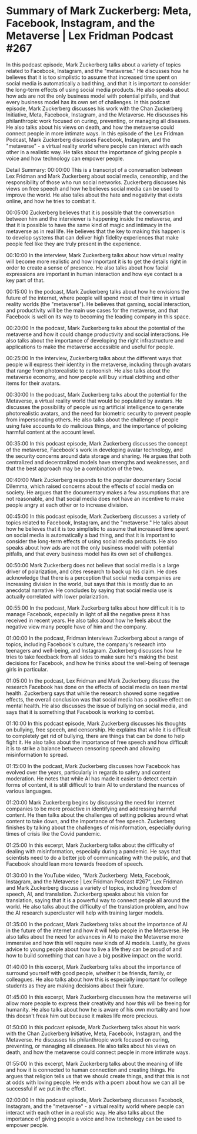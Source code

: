 # Summary of Mark Zuckerberg: Meta, Facebook, Instagram, and the Metaverse | Lex Fridman Podcast #267

In this podcast episode, Mark Zuckerberg talks about a variety of topics related to Facebook, Instagram, and the "metaverse." He discusses how he believes that it is too simplistic to assume that increased time spent on social media is automatically a bad thing, and that it is important to consider the long-term effects of using social media products. He also speaks about how ads are not the only business model with potential pitfalls, and that every business model has its own set of challenges.
In this podcast episode, Mark Zuckerberg discusses his work with the Chan Zuckerberg Initiative, Meta, Facebook, Instagram, and the Metaverse. He discusses his philanthropic work focused on curing, preventing, or managing all diseases. He also talks about his views on death, and how the metaverse could connect people in more intimate ways.
In this episode of the Lex Fridman Podcast, Mark Zuckerberg discusses Facebook, Instagram, and the "metaverse" - a virtual reality world where people can interact with each other in a realistic way. He talks about the importance of giving people a voice and how technology can empower people.

Detail Summary: 
00:00:00
This is a transcript of a conversation between Lex Fridman and Mark Zuckerberg about social media, censorship, and the responsibility of those who run social networks. Zuckerberg discusses his views on free speech and how he believes social media can be used to improve the world. He also talks about the hate and negativity that exists online, and how he tries to combat it.

00:05:00
Zuckerberg believes that it is possible that the conversation between him and the interviewer is happening inside the metaverse, and that it is possible to have the same kind of magic and intimacy in the metaverse as in real life. He believes that the key to making this happen is to develop systems that can deliver high fidelity experiences that make people feel like they are truly present in the experience.

00:10:00
In the interview, Mark Zuckerberg talks about how virtual reality will become more realistic and how important it is to get the details right in order to create a sense of presence. He also talks about how facial expressions are important in human interaction and how eye contact is a key part of that.

00:15:00
In the podcast, Mark Zuckerberg talks about how he envisions the future of the internet, where people will spend most of their time in virtual reality worlds (the "metaverse"). He believes that gaming, social interaction, and productivity will be the main use cases for the metaverse, and that Facebook is well on its way to becoming the leading company in this space.

00:20:00
In the podcast, Mark Zuckerberg talks about the potential of the metaverse and how it could change productivity and social interactions. He also talks about the importance of developing the right infrastructure and applications to make the metaverse accessible and useful for people.

00:25:00
In the interview, Zuckerberg talks about the different ways that people will express their identity in the metaverse, including through avatars that range from photorealistic to cartoonish. He also talks about the metaverse economy, and how people will buy virtual clothing and other items for their avatars.

00:30:00
In the podcast, Mark Zuckerberg talks about the potential for the Metaverse, a virtual reality world that would be populated by avatars. He discusses the possibility of people using artificial intelligence to generate photorealistic avatars, and the need for biometric security to prevent people from impersonating others. He also talks about the challenge of people using fake accounts to do malicious things, and the importance of policing harmful content at the account level.

00:35:00
In this podcast episode, Mark Zuckerberg discusses the concept of the metaverse, Facebook's work in developing avatar technology, and the security concerns around data storage and sharing. He argues that both centralized and decentralized models have strengths and weaknesses, and that the best approach may be a combination of the two.

00:40:00
Mark Zuckerberg responds to the popular documentary Social Dilemma, which raised concerns about the effects of social media on society. He argues that the documentary makes a few assumptions that are not reasonable, and that social media does not have an incentive to make people angry at each other or to increase division.

00:45:00
In this podcast episode, Mark Zuckerberg discusses a variety of topics related to Facebook, Instagram, and the "metaverse." He talks about how he believes that it is too simplistic to assume that increased time spent on social media is automatically a bad thing, and that it is important to consider the long-term effects of using social media products. He also speaks about how ads are not the only business model with potential pitfalls, and that every business model has its own set of challenges.

00:50:00
Mark Zuckerberg does not believe that social media is a large driver of polarization, and cites research to back up his claim. He does acknowledge that there is a perception that social media companies are increasing division in the world, but says that this is mostly due to an anecdotal narrative. He concludes by saying that social media use is actually correlated with lower polarization.

00:55:00
In the podcast, Mark Zuckerberg talks about how difficult it is to manage Facebook, especially in light of all the negative press it has received in recent years. He also talks about how he feels about the negative view many people have of him and the company.

01:00:00
In the podcast, Fridman interviews Zuckerberg about a range of topics, including Facebook's culture, the company's research into teenagers and well-being, and Instagram. Zuckerberg discusses how he tries to take feedback from all sides to make sure he's making the best decisions for Facebook, and how he thinks about the well-being of teenage girls in particular.

01:05:00
In the podcast, Lex Fridman and Mark Zuckerberg discuss the research Facebook has done on the effects of social media on teen mental health. Zuckerberg says that while the research showed some negative effects, the overall conclusion was that social media has a positive effect on mental health. He also discusses the issue of bullying on social media, and says that it is something that Facebook is working to combat.

01:10:00
In this podcast episode, Mark Zuckerberg discusses his thoughts on bullying, free speech, and censorship. He explains that while it is difficult to completely get rid of bullying, there are things that can be done to help fight it. He also talks about the importance of free speech and how difficult it is to strike a balance between censoring speech and allowing misinformation to spread.

01:15:00
In the podcast, Mark Zuckerberg discusses how Facebook has evolved over the years, particularly in regards to safety and content moderation. He notes that while AI has made it easier to detect certain forms of content, it is still difficult to train AI to understand the nuances of various languages.

01:20:00
Mark Zuckerberg begins by discussing the need for internet companies to be more proactive in identifying and addressing harmful content. He then talks about the challenges of setting policies around what content to take down, and the importance of free speech. Zuckerberg finishes by talking about the challenges of misinformation, especially during times of crisis like the Covid pandemic.

01:25:00
In this excerpt, Mark Zuckerberg talks about the difficulty of dealing with misinformation, especially during a pandemic. He says that scientists need to do a better job of communicating with the public, and that Facebook should lean more towards freedom of speech.

01:30:00
In the YouTube video, "Mark Zuckerberg: Meta, Facebook, Instagram, and the Metaverse | Lex Fridman Podcast #267", Lex Fridman and Mark Zuckerberg discuss a variety of topics, including freedom of speech, AI, and translation. Zuckerberg speaks about his vision for translation, saying that it is a powerful way to connect people all around the world. He also talks about the difficulty of the translation problem, and how the AI research supercluster will help with training larger models.

01:35:00
In the podcast, Mark Zuckerberg talks about the importance of AI in the future of the internet and how it will help people in the Metaverse. He also talks about the need for advances in AI to make the Metaverse more immersive and how this will require new kinds of AI models. Lastly, he gives advice to young people about how to live a life they can be proud of and how to build something that can have a big positive impact on the world.

01:40:00
In this excerpt, Mark Zuckerberg talks about the importance of surround yourself with good people, whether it be friends, family, or colleagues. He also talks about how this is especially important for college students as they are making decisions about their future.

01:45:00
In this excerpt, Mark Zuckerberg discusses how the metaverse will allow more people to express their creativity and how this will be freeing for humanity. He also talks about how he is aware of his own mortality and how this doesn't freak him out because it makes life more precious.

01:50:00
In this podcast episode, Mark Zuckerberg talks about his work with the Chan Zuckerberg Initiative, Meta, Facebook, Instagram, and the Metaverse. He discusses his philanthropic work focused on curing, preventing, or managing all diseases. He also talks about his views on death, and how the metaverse could connect people in more intimate ways.

01:55:00
In this excerpt, Mark Zuckerberg talks about the meaning of life and how it is connected to human connection and creating things. He argues that religion tells us that we should create things, and that this is not at odds with loving people. He ends with a poem about how we can all be successful if we put in the effort.

02:00:00
In this podcast episode, Mark Zuckerberg discusses Facebook, Instagram, and the "metaverse" - a virtual reality world where people can interact with each other in a realistic way. He also talks about the importance of giving people a voice and how technology can be used to empower people.

